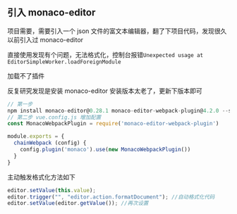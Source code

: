 ## 引入 monaco-editor

项目需要，需要引入一个 json 文件的富文本编辑器，翻了下项目代码，发现很久以前引入过 monaco-editor

直接使用发现有个问题，无法格式化，控制台报错`Unexpected usage at EditorSimpleWorker.loadForeignModule`

加载不了插件

反复研究发现是安装 monaco-editor 安装版本太老了，更新下版本即可

```javascript
// 第一步
npm install monaco-editor@0.28.1 monaco-editor-webpack-plugin@4.2.0 --save
// 第二步 vue.config.js 增加配置
const MonacoWebpackPlugin = require('monaco-editor-webpack-plugin')

module.exports = {
  chainWebpack (config) {
    config.plugin('monaco').use(new MonacoWebpackPlugin())
  }
}
```

主动触发格式化方法如下

```js
editor.setValue(this.value);
editor.trigger("", "editor.action.formatDocument"); //自动格式化代码
editor.setValue(editor.getValue()); //再次设置
```

